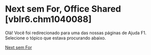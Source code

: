 
# Next sem For, Office Shared [vblr6.chm1040088]

Olá! Você foi redirecionado para uma das nossas páginas de Ajuda F1. Selecione o tópico que estava procurando abaixo.

[Next sem For](http://msdn.microsoft.com/library/304e0911-95b7-93e5-79dd-d2ceaaceddd1%28Office.15%29.aspx)
